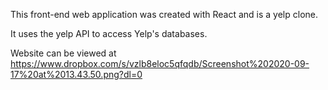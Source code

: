 This front-end web application was created with React and is a yelp clone. 


It uses the yelp API to access Yelp's databases.

Website can be viewed at https://www.dropbox.com/s/vzlb8eloc5qfqdb/Screenshot%202020-09-17%20at%2013.43.50.png?dl=0 
